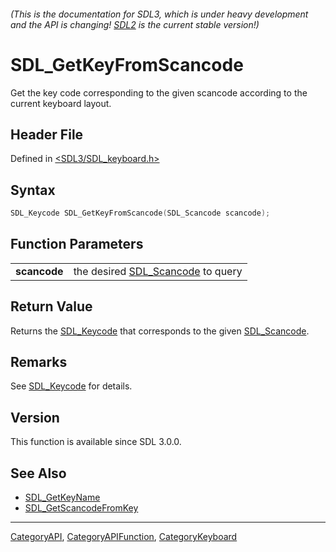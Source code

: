 ###### (This is the documentation for SDL3, which is under heavy development and the API is changing! [SDL2](https://wiki.libsdl.org/SDL2/) is the current stable version!)
# SDL_GetKeyFromScancode

Get the key code corresponding to the given scancode according to the current keyboard layout.

## Header File

Defined in [<SDL3/SDL_keyboard.h>](https://github.com/libsdl-org/SDL/blob/main/include/SDL3/SDL_keyboard.h)

## Syntax

```c
SDL_Keycode SDL_GetKeyFromScancode(SDL_Scancode scancode);

```

## Function Parameters

|                  |                                                   |
| ---------------- | ------------------------------------------------- |
| **scancode**     | the desired [SDL_Scancode](SDL_Scancode) to query |

## Return Value

Returns the [SDL_Keycode](SDL_Keycode) that corresponds to the given
[SDL_Scancode](SDL_Scancode).

## Remarks

See [SDL_Keycode](SDL_Keycode) for details.

## Version

This function is available since SDL 3.0.0.

## See Also

- [SDL_GetKeyName](SDL_GetKeyName)
- [SDL_GetScancodeFromKey](SDL_GetScancodeFromKey)

----
[CategoryAPI](CategoryAPI), [CategoryAPIFunction](CategoryAPIFunction), [CategoryKeyboard](CategoryKeyboard)

